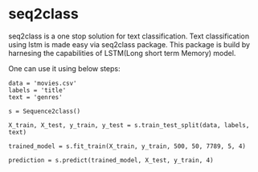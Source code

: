 # seq2class

seq2class is a one stop solution for text classification. Text classification using lstm is made easy via seq2class package.
This package is build by harnesing the capabilities of  LSTM(Long short term Memory) model.

One can use it using below steps:

```
data = 'movies.csv'
labels = 'title'
text = 'genres'

s = Sequence2class()

X_train, X_test, y_train, y_test = s.train_test_split(data, labels, text)

trained_model = s.fit_train(X_train, y_train, 500, 50, 7789, 5, 4)

prediction = s.predict(trained_model, X_test, y_train, 4)

```

